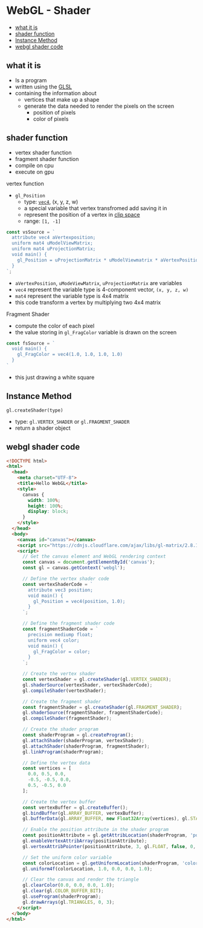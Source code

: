 # WebGL - Shader

* [what it is](#what-it-is)
* [shader function](#shader-function)
* [Instance Method](#instance-method)
* [webgl shader code](#webgl-shader-code)

## what it is

- Is a program
- written using the [GLSL](webgl.md#glsl)
- containing the information about
  - vertices that make up a shape
  - generate the data needed to render the pixels on the screen
    - position of pixels
    - color of pixels

## shader function

- vertex shader function
- fragment shader function
- compile on cpu
- execute on gpu

vertex function

- `gl_Position`
  - type: [`vec4`](webgl-fundamentals.md#vec4), (x, y, z, w)
  - a special variable that vertex transfromed add saving it in
  - represent the position of a vertex in [clip space]()
  - range: `[1, -1]`

```js
const vsSource = `
  attribute vec4 aVertexposition;
  uniform mat4 uModelViewMatrix;
  uniform mat4 uProjectionMatrix;
  void main() {
    gl_Position = uProjectionMatrix * uModelViewmatrix * aVertexPosition;
  }
`;
```

- `aVertexPosition`, `uModeViewMatrix`, `uProjectionMatrix` are variables
- `vec4` represent the variable type is 4-component vector, `(x, y, z, w)`
- `mat4` represent the variable type is 4x4 matrix
- this code transform a vertex by multiplying two 4x4 matrix

Fragment Shader

- compute the color of each pixel
- the value storing in `gl_FragColor` variable is drawn on the screen

```js
const fsSource = `
  void main() {
    gl_FragColor = vec4(1.0, 1.0, 1.0, 1.0)
  }
`
```

- this just drawing a white square

## Instance Method


`gl.createShader(type)`

- type: `gl.VERTEX_SHADER` or `gl.FRAGMENT_SHADER`
- return a shader object

## webgl shader code


```html
<!DOCTYPE html>
<html>
  <head>
    <meta charset="UTF-8">
    <title>Hello WebGL</title>
    <style>
      canvas {
        width: 100%;
        height: 100%;
        display: block;
      }
    </style>
  </head>
  <body>
    <canvas id="canvas"></canvas>
    <script src="https://cdnjs.cloudflare.com/ajax/libs/gl-matrix/2.8.1/gl-matrix-min.js"></script>
    <script>
      // Get the canvas element and WebGL rendering context
      const canvas = document.getElementById('canvas');
      const gl = canvas.getContext('webgl');

      // Define the vertex shader code
      const vertexShaderCode = `
        attribute vec3 position;
        void main() {
          gl_Position = vec4(position, 1.0);
        }
      `;

      // Define the fragment shader code
      const fragmentShaderCode = `
        precision mediump float;
        uniform vec4 color;
        void main() {
          gl_FragColor = color;
        }
      `;

      // Create the vertex shader
      const vertexShader = gl.createShader(gl.VERTEX_SHADER);
      gl.shaderSource(vertexShader, vertexShaderCode);
      gl.compileShader(vertexShader);

      // Create the fragment shader
      const fragmentShader = gl.createShader(gl.FRAGMENT_SHADER);
      gl.shaderSource(fragmentShader, fragmentShaderCode);
      gl.compileShader(fragmentShader);

      // Create the shader program
      const shaderProgram = gl.createProgram();
      gl.attachShader(shaderProgram, vertexShader);
      gl.attachShader(shaderProgram, fragmentShader);
      gl.linkProgram(shaderProgram);

      // Define the vertex data
      const vertices = [
        0.0, 0.5, 0.0,
        -0.5, -0.5, 0.0,
        0.5, -0.5, 0.0
      ];

      // Create the vertex buffer
      const vertexBuffer = gl.createBuffer();
      gl.bindBuffer(gl.ARRAY_BUFFER, vertexBuffer);
      gl.bufferData(gl.ARRAY_BUFFER, new Float32Array(vertices), gl.STATIC_DRAW);

      // Enable the position attribute in the shader program
      const positionAttribute = gl.getAttribLocation(shaderProgram, 'position');
      gl.enableVertexAttribArray(positionAttribute);
      gl.vertexAttribPointer(positionAttribute, 3, gl.FLOAT, false, 0, 0);

      // Set the uniform color variable
      const colorLocation = gl.getUniformLocation(shaderProgram, 'color');
      gl.uniform4f(colorLocation, 1.0, 0.0, 0.0, 1.0);

      // Clear the canvas and render the triangle
      gl.clearColor(0.0, 0.0, 0.0, 1.0);
      gl.clear(gl.COLOR_BUFFER_BIT);
      gl.useProgram(shaderProgram);
      gl.drawArrays(gl.TRIANGLES, 0, 3);
    </script>
  </body>
</html>
```
